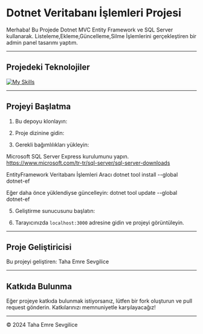  
# Dotnet Veritabanı İşlemleri Projesi

Merhaba! Bu Projede Dotnet MVC Entity Framework ve SQL Server kullanarak. Listeleme,Ekleme,Güncelleme,Silme İşlemlerini gerçekleştiren bir admin panel tasarımı yaptım.

---

## Projedeki Teknolojiler
[![My Skills](https://skillicons.dev/icons?i=bootstrap,html,css,js,cs,dotnet,mysql)](https://skillicons.dev)

---

## Projeyi Başlatma

1. Bu depoyu klonlayın:


2. Proje dizinine gidin:


3. Gerekli bağımlılıkları yükleyin:
   
Microsoft SQL Server Express kurulumunu yapın. 
https://www.microsoft.com/tr-tr/sql-server/sql-server-downloads

EntityFramework Veritabanı İşlemleri Aracı
dotnet tool install --global dotnet-ef

Eğer daha önce yüklendiyse güncelleyin:
dotnet tool update --global dotnet-ef

5. Geliştirme sunucusunu başlatın:


6. Tarayıcınızda `localhost:3000` adresine gidin ve projeyi görüntüleyin.

---

## Proje Geliştiricisi

Bu projeyi geliştiren: Taha Emre Sevgilice

---

## Katkıda Bulunma

Eğer projeye katkıda bulunmak istiyorsanız, lütfen bir fork oluşturun ve pull request gönderin. Katkılarınızı memnuniyetle karşılayacağız!

---

© 2024 Taha Emre Sevgilice


